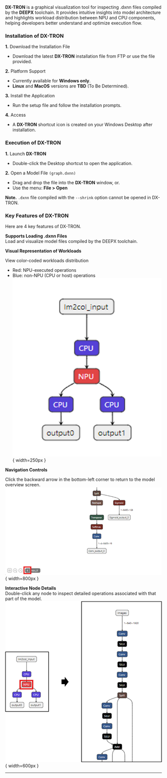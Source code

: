 **DX-TRON** is a graphical visualization tool for inspecting .dxnn files compiled by the **DEEPX** toolchain. It provides intuitive insights into model architecture and highlights workload distribution between NPU and CPU components, helping developers better understand and optimize execution flow.

### Installation of DX-TRON  

**1.** Download the Installation File  
- Download the latest **DX-TRON** installation file from FTP or use the file provided.

**2.** Platform Support  
- Currently available for **Windows only**.  
- **Linux** and **MacOS** versions are **TBD** (To Be Determined).  

**3.** Install the Application  
- Run the setup file and follow the installation prompts.

**4.** Access  
- A **DX-TRON** shortcut icon is created on your Windows Desktop after installation.

### Execution of DX-TRON  

**1.** Launch **DX-TRON**  
- Double-click the Desktop shortcut to open the application.  

**2.** Open a Model File `(graph.dxnn)`  
- Drag and drop the file into the **DX-TRON** window, or.  
- Use the menu:  **File > Open**

**Note.** `.dxnn` file compiled with the `--shrink` option cannot be opened in DX-TRON.

### Key Features of DX-TRON  

Here are 4 key features of DX-TRON.  

**Supports Loading .dxnn Files**  
Load and visualize model files compiled by the DEEPX toolchain.  

**Visual Representation of Workloads**  

View color-coded workloads distribution  
- Red: NPU-executed operations  
- Blue: non-NPU (CPU or host) operations  
![](./../resources/04_02_DX-TRON_Visual_Representation_of_Workloads.png){ width=250px }

**Navigation Controls**  

Click the backward arrow in the bottom-left corner to return to the model overview screen.   
![](./../resources/04_02_DX-TRON_Navigation_Controls.png){ width=800px }

**Interactive Node Details**  
Double-click any node to inspect detailed operations associated with that part of the model.<br>
![](./../resources/04_02_DX-TRON_Interactive_Node_Details.png){ width=600px }

---
